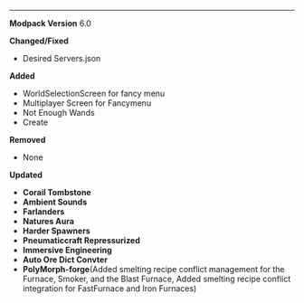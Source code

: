 ---------------------------------------------------------------------------------------------
**Modpack Version**
6.0

**Changed/Fixed**
- Desired Servers.json



**Added**
- WorldSelectionScreen for fancy menu 
- Multiplayer Screen for Fancymenu
- Not Enough Wands
- Create



**Removed**
- None

**Updated**
- **Corail Tombstone**
- **Ambient Sounds**
- **Farlanders**
- **Natures Aura**
- **Harder Spawners**
- **Pneumaticcraft Repressurized**
- **Immersive Engineering**
- **Auto Ore Dict Convter**
- **PolyMorph-forge**(Added smelting recipe conflict management for the Furnace, Smoker, and the Blast Furnace, Added smelting recipe conflict integration for FastFurnace and Iron Furnaces)

